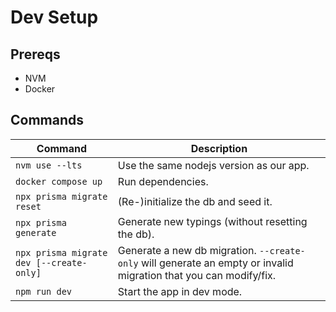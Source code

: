 # Dev Setup

## Prereqs
* NVM
* Docker

## Commands
| Command | Description |
| - | - |
| `nvm use --lts` | Use the same nodejs version as our app. |
| `docker compose up` | Run dependencies. |
| `npx prisma migrate reset` | (Re-)initialize the db and seed it. |
| `npx prisma generate` | Generate new typings (without resetting the db). |
| `npx prisma migrate dev [--create-only]` | Generate a new db migration. `--create-only` will generate an empty or invalid migration that you can modify/fix. |
| `npm run dev` | Start the app in dev mode. |
